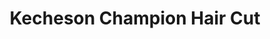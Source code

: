 ---
title: "Kecheson Champion Hair Cut"
url: /accra/kecheson-champion-hair-cut/
shop: hairdresser
---